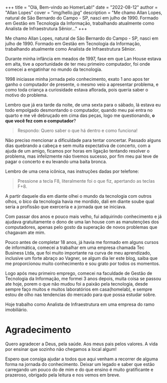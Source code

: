 +++
title = "Olá, Bem-vindo ao HomerLab!"
date = "2022-08-12"
author = "Allan Lopes"
cover = "img/hello.jpg"
description = "Me chamo Allan Lopes, natural de São Bernardo do Campo - SP, nasci em julho de 1990. Formado em Gestão em Tecnologia da Informação, trabalhando atualmente como Analista de Infraestrutura Sênior..."
+++

Me chamo Allan Lopes, natural de São Bernardo do Campo - SP, nasci em julho de 1990. Formado em Gestão em Tecnologia da Informação, trabalhando atualmente como Analista de Infraestrutura Sênior.

Durante minha infância em meados de 1997, fase em que Lan House estava em alta, tive a oportunidade de ter meu primeiro computador, foi onde comecei a engatinhar no mundo da tecnologia.

1998 iniciasse minha jornada pelo conhecimento, exato 1 ano apos ter ganho o computador de presente, o mesmo veio a apresentar problema, e como toda criança a curiosidade estava aflorada, pois queria saber o motivo do problema.

Lembro que já era tarde da noite, de uma sexta para o sábado, lá estava eu todo empolgado desmontando o computador, quando meu pai entra no quarto e me vê debruçado em cima das peças, logo me questionando, **o que você fez com o computador**?

> Respondo: Quero saber o que há dentro e como funciona!

Não preciso mencionar a dificuldade para tentar concertar. Passado alguns dias quebrando a cabeça e sem muita expectativa de concerto, com a ajuda de um amigo, ficamos por horas em ligação tentando resolver o problema, mas infelizmente não tivemos sucesso, por fim meu pai teve de pagar o concerto e eu levando uma baita bronca.

Lembro de uma cena icônica, nas instruções dadas por telefone:

> Pressione a tecla F8, literalmente foi o que fiz, apertando as teclas F+8.

A partir daquele dia em diante olhei o mundo da tecnologia com outros olhos, o bico da tecnologia havia me mordido, dali em diante soube qual seria a profissão que exerceria e a jornada que se iniciava.

Com passar dos anos e pouco mais velho, fui adquirindo conhecimento e já ajudava gratuitamente o dono de uma lan house com as manutenções dos computadores, apenas pelo gosto da superação de novos problemas que chagavam ate mim.

Pouco antes de completar 18 anos, já havia me formado em alguns cursos de informática, comecei a trabalhar em uma empresa chamada Tec Business Ltda, que foi muito importante na curva de meu aprendizado, inclusive um forte abraço ao Vagner, se algum dia ler este blog, saiba que me proporcionou muito conhecimento e sou grato por todos os momentos.

Logo após meu primeiro emprego, comecei na faculdade de Gestão de Tecnologia da Informação, me formei 3 anos depois, muita coisa se passou ate hoje, porem o que não mudou foi a paixão pela tecnologia, desde sempre faço muitos e muitos laboratórios em casa(homelab), e sempre estou de olho nas tendencias do mercado para que possa estudar sobre.

Hoje trabalho como Analista de Infraestrutura em uma empresa do ramo imobiliário.

# Agradecimento

Quero agradecer a Deus, pela saúde. Aos meus pais pelos valores. A vida por ensinar que sozinho não chegamos a local algum!

Espero que consiga ajudar a todos que aqui venham a recorrer de alguma forma na jornada do conhecimento. Deixar um legado e saber que estão carregando um pouco do de mim e do que ensino é muito gratificante e prazeroso, obrigado pela leitura e nos vemos em breve.
